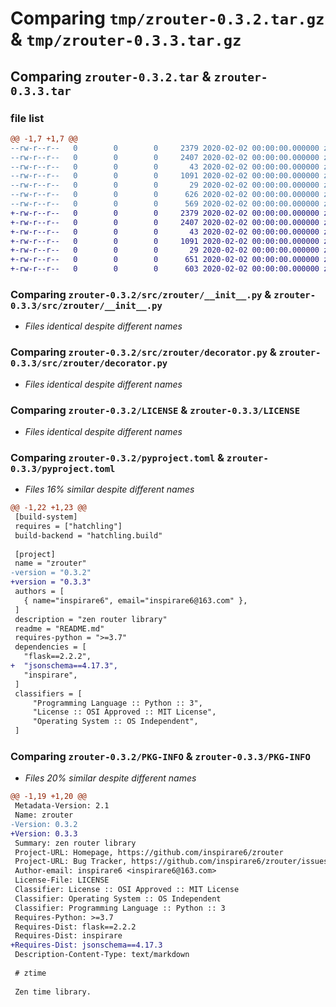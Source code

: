 # Comparing `tmp/zrouter-0.3.2.tar.gz` & `tmp/zrouter-0.3.3.tar.gz`

## Comparing `zrouter-0.3.2.tar` & `zrouter-0.3.3.tar`

### file list

```diff
@@ -1,7 +1,7 @@
--rw-r--r--   0        0        0     2379 2020-02-02 00:00:00.000000 zrouter-0.3.2/src/zrouter/__init__.py
--rw-r--r--   0        0        0     2407 2020-02-02 00:00:00.000000 zrouter-0.3.2/src/zrouter/decorator.py
--rw-r--r--   0        0        0       43 2020-02-02 00:00:00.000000 zrouter-0.3.2/src/zrouter/exception.py
--rw-r--r--   0        0        0     1091 2020-02-02 00:00:00.000000 zrouter-0.3.2/LICENSE
--rw-r--r--   0        0        0       29 2020-02-02 00:00:00.000000 zrouter-0.3.2/README.md
--rw-r--r--   0        0        0      626 2020-02-02 00:00:00.000000 zrouter-0.3.2/pyproject.toml
--rw-r--r--   0        0        0      569 2020-02-02 00:00:00.000000 zrouter-0.3.2/PKG-INFO
+-rw-r--r--   0        0        0     2379 2020-02-02 00:00:00.000000 zrouter-0.3.3/src/zrouter/__init__.py
+-rw-r--r--   0        0        0     2407 2020-02-02 00:00:00.000000 zrouter-0.3.3/src/zrouter/decorator.py
+-rw-r--r--   0        0        0       43 2020-02-02 00:00:00.000000 zrouter-0.3.3/src/zrouter/exception.py
+-rw-r--r--   0        0        0     1091 2020-02-02 00:00:00.000000 zrouter-0.3.3/LICENSE
+-rw-r--r--   0        0        0       29 2020-02-02 00:00:00.000000 zrouter-0.3.3/README.md
+-rw-r--r--   0        0        0      651 2020-02-02 00:00:00.000000 zrouter-0.3.3/pyproject.toml
+-rw-r--r--   0        0        0      603 2020-02-02 00:00:00.000000 zrouter-0.3.3/PKG-INFO
```

### Comparing `zrouter-0.3.2/src/zrouter/__init__.py` & `zrouter-0.3.3/src/zrouter/__init__.py`

 * *Files identical despite different names*

### Comparing `zrouter-0.3.2/src/zrouter/decorator.py` & `zrouter-0.3.3/src/zrouter/decorator.py`

 * *Files identical despite different names*

### Comparing `zrouter-0.3.2/LICENSE` & `zrouter-0.3.3/LICENSE`

 * *Files identical despite different names*

### Comparing `zrouter-0.3.2/pyproject.toml` & `zrouter-0.3.3/pyproject.toml`

 * *Files 16% similar despite different names*

```diff
@@ -1,22 +1,23 @@
 [build-system]
 requires = ["hatchling"]
 build-backend = "hatchling.build"
 
 [project]
 name = "zrouter"
-version = "0.3.2"
+version = "0.3.3"
 authors = [
   { name="inspirare6", email="inspirare6@163.com" },
 ]
 description = "zen router library"
 readme = "README.md"
 requires-python = ">=3.7"
 dependencies = [
   "flask==2.2.2",
+  "jsonschema==4.17.3",
   "inspirare",
 ]
 classifiers = [
     "Programming Language :: Python :: 3",
     "License :: OSI Approved :: MIT License",
     "Operating System :: OS Independent",
 ]
```

### Comparing `zrouter-0.3.2/PKG-INFO` & `zrouter-0.3.3/PKG-INFO`

 * *Files 20% similar despite different names*

```diff
@@ -1,19 +1,20 @@
 Metadata-Version: 2.1
 Name: zrouter
-Version: 0.3.2
+Version: 0.3.3
 Summary: zen router library
 Project-URL: Homepage, https://github.com/inspirare6/zrouter
 Project-URL: Bug Tracker, https://github.com/inspirare6/zrouter/issues
 Author-email: inspirare6 <inspirare6@163.com>
 License-File: LICENSE
 Classifier: License :: OSI Approved :: MIT License
 Classifier: Operating System :: OS Independent
 Classifier: Programming Language :: Python :: 3
 Requires-Python: >=3.7
 Requires-Dist: flask==2.2.2
 Requires-Dist: inspirare
+Requires-Dist: jsonschema==4.17.3
 Description-Content-Type: text/markdown
 
 # ztime
 
 Zen time library.
```

